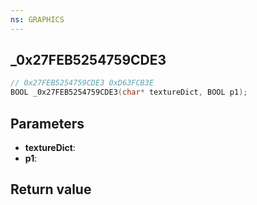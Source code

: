 ```yaml
---
ns: GRAPHICS
---
```

## _0x27FEB5254759CDE3

```c
// 0x27FEB5254759CDE3 0xD63FCB3E
BOOL _0x27FEB5254759CDE3(char* textureDict, BOOL p1);
```


## Parameters
* **textureDict**: 
* **p1**: 

## Return value
